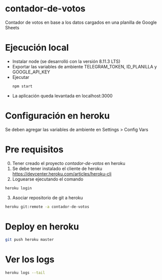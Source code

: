 # contador-de-votos
Contador de votos en base a los datos cargados en una planilla de Google Sheets

# Ejecución local
* Instalar node (se desarrolló con la versión 8.11.3 LTS)
* Exportar las variables de ambiente TELEGRAM_TOKEN, ID_PLANILLA y GOOGLE_API_KEY
* Ejecutar
    ```bash
    npm start
    ```
* La aplicación queda levantada en localhost:3000

# Configuración en heroku
Se deben agregar las variables de ambiente en Settings > Config Vars

# Pre requisitos
0. Tener creado el proyecto *contador-de-votos* en heroku
1. Se debe tener instalado el cliente de heroku https://devcenter.heroku.com/articles/heroku-cli
2. Loguearse ejecutando el comando
```bash
heroku login
```
3. Asociar repositorio de git a heroku
```bash
heroku git:remote -a contador-de-votos
```

# Deploy en heroku
```bash
git push heroku master
```
# Ver los logs
```bash
heroku logs --tail
```
